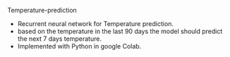 Temperature-prediction <br>
* Recurrent neural network for Temperature prediction. <br>
* based on the temperature in the last 90 days the model should predict the next 7 days temperature. <br>
* Implemented with Python in google Colab. 
